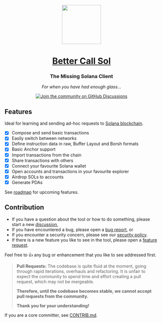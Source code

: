 <div align="center">
  <img height="128px" src="https://github.com/labeleven-dev/bettercallsol/blob/alpha/public/logo128.png?raw=true" />
  <h1><a href="https://bettercallsol.dev">Better Call Sol</a></h1>
  <p>
    <h3>The Missing Solana Client</h3>
    <p><i>For when you have had enough glass...</i></p>
    <p>
      <a href="https://github.com/labeleven-dev/bettercallsol/discussions">
        <img alt="Join the community on GitHub Discussions" src="https://img.shields.io/badge/Join%20the%20community-on%20GitHub%20Discussions-blue">
      </a>
    </p>
  </p>
</div>

Features
---

Ideal for learning and sending ad-hoc requests to [Solana blockchain](https://solana.com/).

* [x] Compose and send basic transactions
* [x] Easily switch between networks
* [x] Define instruction data in raw, Buffer Layout and Borsh formats
* [x] Basic Anchor support
* [x] Import transactions from the chain
* [x] Share transactions with others
* [x] Connect your favourite Solana wallet
* [x] Open accounts and transactions in your favourite explorer
* [x] Airdrop SOLs to accounts
* [x] Generate PDAs

See [roadmap](https://github.com/orgs/labeleven-dev/projects/1) for upcoming features.

Contribution
---

* If you have a question about the tool or how to do something, please start a new [discussion](https://github.com/labeleven-dev/bettercallsol/discussions),
* If you have encountered a bug, please open a [bug report](https://github.com/labeleven-dev/bettercallsol/issues/new?template=bug.yml&labels=bug), or
* If you encounter a security concern, please see our [security policy](https://github.com/labeleven-dev/bettercallsol/security/policy).
* If there is a new feature you like to see in the tool, please open a [feature request](https://github.com/labeleven-dev/bettercallsol/issues/new?template=feature_request.md&labels=enhancement).

Feel free to 👍 any bug or enhancement that you like to see addressed first.

> **Pull Requests:** The codebase is quite fluid at the moment, going through rapid iterations, overhauls and refactoring. It is unfair to expect the community to spend time and effort creating a pull request, which may not be mergeable. 
>
> **Therefore, until the codebase becomes stable, we cannot accept pull requests from the community.**
>
> **Thank you for your understanding!**

If you are a core committer, see [CONTRIB.md](CONTRIB.md).